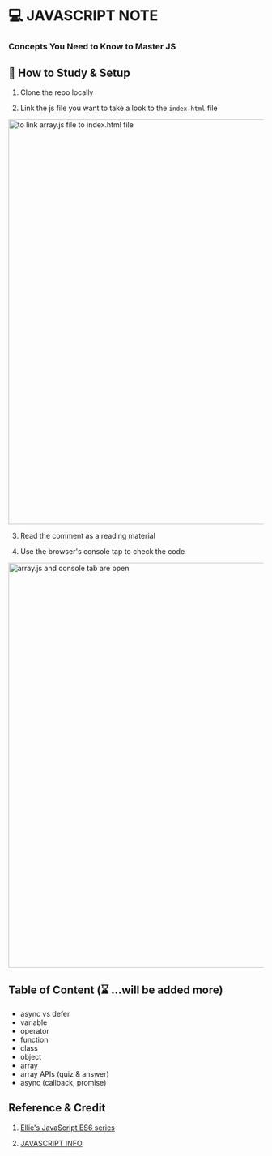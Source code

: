 # 💻 JAVASCRIPT NOTE

### Concepts You Need to Know to Master JS


## 📖 How to Study & Setup

1. Clone the repo locally

2. Link the js file you want to take a look to the `index.html` file

<img src="https://i.imgur.com/4IHxPhg.png " alt="to link array.js file to index.html file" width="800"/>

3. Read the comment as a reading material

4. Use the browser's console tap to check the code

<img src="https://i.imgur.com/mKpI0kl.png" alt="array.js and console tab are open" width="800"/>

## Table of Content (⌛ ...will be added more)

- async vs defer 
- variable
-  operator
-  function
-  class
-  object
-  array
-  array APIs (quiz & answer)
-  async (callback, promise)



## Reference & Credit

1. [Ellie's JavaScript ES6 series](https://youtu.be/wcsVjmHrUQg) 

2. [JAVASCRIPT INFO](https://javascript.info/)

